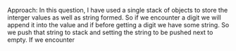 Approach: In this question, I have used a single stack of objects to store the interger values as well as string formed. So if we encounter a digit we will append it into the value and if before getting a digit we have some string. So we push that string to stack and setting the string to be pushed next to empty. If we encounter